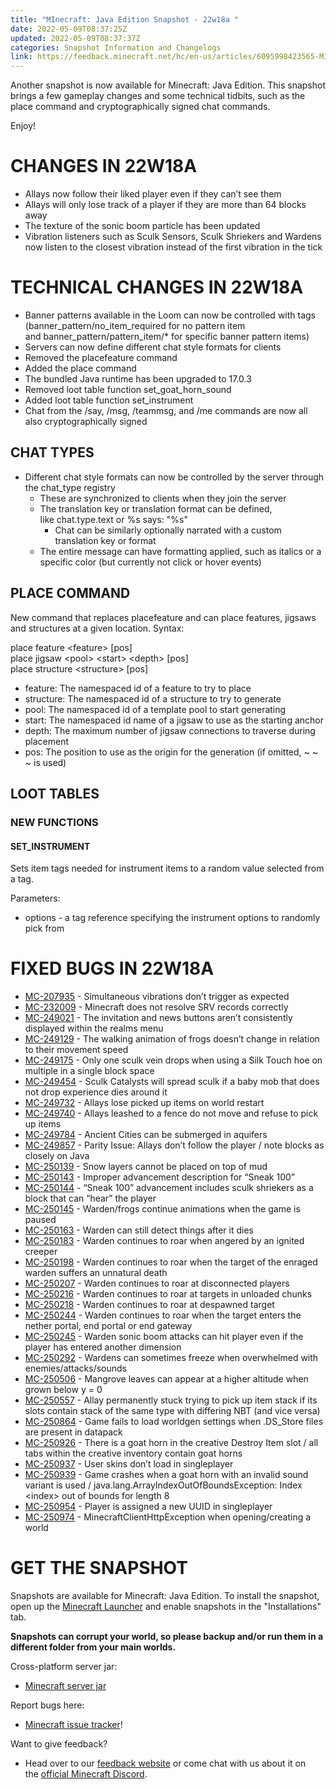 ```yaml
---
title: "MInecraft: Java Edition Snapshot - 22w18a "
date: 2022-05-09T08:37:25Z
updated: 2022-05-09T08:37:37Z
categories: Snapshot Information and Changelogs
link: https://feedback.minecraft.net/hc/en-us/articles/6095998423565-MInecraft-Java-Edition-Snapshot-22w18a
---
```


Another snapshot is now available for Minecraft: Java Edition. This snapshot brings a few gameplay changes and some technical tidbits, such as the place command and cryptographically signed chat commands.

Enjoy!

# CHANGES IN 22W18A

- Allays now follow their liked player even if they can’t see them
- Allays will only lose track of a player if they are more than 64 blocks away
- The texture of the sonic boom particle has been updated
- Vibration listeners such as Sculk Sensors, Sculk Shriekers and Wardens now listen to the closest vibration instead of the first vibration in the tick

# TECHNICAL CHANGES IN 22W18A

- Banner patterns available in the Loom can now be controlled with tags (banner_pattern/no_item_required for no pattern item and banner_pattern/pattern_item/\* for specific banner pattern items)
- Servers can now define different chat style formats for clients
- Removed the placefeature command
- Added the place command
- The bundled Java runtime has been upgraded to 17.0.3
- Removed loot table function set_goat_horn_sound
- Added loot table function set_instrument
- Chat from the /say, /msg, /teammsg, and /me commands are now all also cryptographically signed

## CHAT TYPES

- Different chat style formats can now be controlled by the server through the chat_type registry
  - These are synchronized to clients when they join the server
  - The translation key or translation format can be defined, like chat.type.text or %s says: "%s"
    - Chat can be similarly optionally narrated with a custom translation key or format
  - The entire message can have formatting applied, such as italics or a specific color (but currently not click or hover events)

## PLACE COMMAND

New command that replaces placefeature and can place features, jigsaws and structures at a given location. Syntax:

place feature \<feature\> \[pos\]  
place jigsaw \<pool\> \<start\> \<depth\> \[pos\]  
place structure \<structure\> \[pos\]

- feature: The namespaced id of a feature to try to place
- structure: The namespaced id of a structure to try to generate
- pool: The namespaced id of a template pool to start generating
- start: The namespaced id name of a jigsaw to use as the starting anchor
- depth: The maximum number of jigsaw connections to traverse during placement
- pos: The position to use as the origin for the generation (if omitted, ~ ~ ~ is used)

## LOOT TABLES

### NEW FUNCTIONS

#### SET_INSTRUMENT

Sets item tags needed for instrument items to a random value selected from a tag.

Parameters:

- options - a tag reference specifying the instrument options to randomly pick from

# FIXED BUGS IN 22W18A

- [MC-207935](https://bugs.mojang.com/browse/MC-207935) - Simultaneous vibrations don’t trigger as expected
- [MC-232009](https://bugs.mojang.com/browse/MC-232009) - Minecraft does not resolve SRV records correctly
- [MC-249021](https://bugs.mojang.com/browse/MC-249021) - The invitation and news buttons aren’t consistently displayed within the realms menu
- [MC-249129](https://bugs.mojang.com/browse/MC-249129) - The walking animation of frogs doesn’t change in relation to their movement speed
- [MC-249175](https://bugs.mojang.com/browse/MC-249175) - Only one sculk vein drops when using a Silk Touch hoe on multiple in a single block space
- [MC-249454](https://bugs.mojang.com/browse/MC-249454) - Sculk Catalysts will spread sculk if a baby mob that does not drop experience dies around it
- [MC-249732](https://bugs.mojang.com/browse/MC-249732) - Allays lose picked up items on world restart
- [MC-249740](https://bugs.mojang.com/browse/MC-249740) - Allays leashed to a fence do not move and refuse to pick up items
- [MC-249784](https://bugs.mojang.com/browse/MC-249784) - Ancient Cities can be submerged in aquifers
- [MC-249857](https://bugs.mojang.com/browse/MC-249857) - Parity Issue: Allays don’t follow the player / note blocks as closely on Java
- [MC-250139](https://bugs.mojang.com/browse/MC-250139) - Snow layers cannot be placed on top of mud
- [MC-250143](https://bugs.mojang.com/browse/MC-250143) - Improper advancement description for “Sneak 100”
- [MC-250144](https://bugs.mojang.com/browse/MC-250144) - “Sneak 100” advancement includes sculk shriekers as a block that can “hear” the player
- [MC-250145](https://bugs.mojang.com/browse/MC-250145) - Warden/frogs continue animations when the game is paused
- [MC-250163](https://bugs.mojang.com/browse/MC-250163) - Warden can still detect things after it dies
- [MC-250183](https://bugs.mojang.com/browse/MC-250183) - Warden continues to roar when angered by an ignited creeper
- [MC-250198](https://bugs.mojang.com/browse/MC-250198) - Warden continues to roar when the target of the enraged warden suffers an unnatural death
- [MC-250207](https://bugs.mojang.com/browse/MC-250207) - Warden continues to roar at disconnected players
- [MC-250216](https://bugs.mojang.com/browse/MC-250216) - Warden continues to roar at targets in unloaded chunks
- [MC-250218](https://bugs.mojang.com/browse/MC-250218) - Warden continues to roar at despawned target
- [MC-250244](https://bugs.mojang.com/browse/MC-250244) - Warden continues to roar when the target enters the nether portal, end portal or end gateway
- [MC-250245](https://bugs.mojang.com/browse/MC-250245) - Warden sonic boom attacks can hit player even if the player has entered another dimension
- [MC-250292](https://bugs.mojang.com/browse/MC-250292) - Wardens can sometimes freeze when overwhelmed with enemies/attacks/sounds
- [MC-250506](https://bugs.mojang.com/browse/MC-250506) - Mangrove leaves can appear at a higher altitude when grown below y = 0
- [MC-250557](https://bugs.mojang.com/browse/MC-250557) - Allay permanently stuck trying to pick up item stack if its slots contain stack of the same type with differing NBT (and vice versa)
- [MC-250864](https://bugs.mojang.com/browse/MC-250864) - Game fails to load worldgen settings when .DS_Store files are present in datapack
- [MC-250926](https://bugs.mojang.com/browse/MC-250926) - There is a goat horn in the creative Destroy Item slot / all tabs within the creative inventory contain goat horns
- [MC-250937](https://bugs.mojang.com/browse/MC-250937) - User skins don’t load in singleplayer
- [MC-250939](https://bugs.mojang.com/browse/MC-250939) - Game crashes when a goat horn with an invalid sound variant is used / java.lang.ArrayIndexOutOfBoundsException: Index \<index\> out of bounds for length 8
- [MC-250954](https://bugs.mojang.com/browse/MC-250954) - Player is assigned a new UUID in singleplayer
- [MC-250974](https://bugs.mojang.com/browse/MC-250974) - MinecraftClientHttpException when opening/creating a world

# GET THE SNAPSHOT

Snapshots are available for Minecraft: Java Edition. To install the snapshot, open up the [Minecraft Launcher](https://www.minecraft.net/download.html) and enable snapshots in the "Installations" tab.

**Snapshots can corrupt your world, so please backup and/or run them in a different folder from your main worlds.**

Cross-platform server jar:

- [Minecraft server jar](https://launcher.mojang.com/v1/objects/d3259a8939a724c78ebbb995dfc31c1c364464e3/server.jar)

Report bugs here:

- [Minecraft issue tracker](https://bugs.mojang.com/browse/MC)!

Want to give feedback?

- Head over to our [feedback website](https://aka.ms/JavaSnapshotFeedback?ref=minecraftnet) or come chat with us about it on the [official Minecraft Discord](https://discordapp.com/invite/minecraft).
